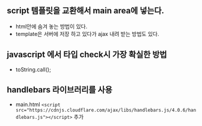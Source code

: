 ## script 템플릿을 교환해서 main area에 넣는다.

- html안에 숨겨 놓는 방법이 있다.
- template은 서버에 저장 하고 있다가 ajax 내려 받는 방법도 있다.

## javascript 에서 타입 check시 가장 확실한 방법
- toString.call();


## handlebars 라이브러리를 사용
-  main.html `<script  src="https://cdnjs.cloudflare.com/ajax/libs/handlebars.js/4.0.6/handlebars.js"></script>` 추가